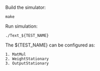 Build the simulator:

```
make
```

Run simulation:

```
./Text_${TEST_NAME}
```

The ${TEST_NAME} can be configured as:
```
1. MatMul
2. WeightStationary
3. OutputStationary
```
